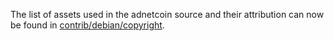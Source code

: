 The list of assets used in the adnetcoin source and their attribution can now be found in [contrib/debian/copyright](../contrib/debian/copyright).
